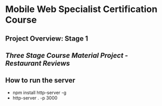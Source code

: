 # Mobile Web Specialist Certification Course

## Project Overview: Stage 1

## _Three Stage Course Material Project - Restaurant Reviews_

## How to run the server

* npm install http-server -g
* http-server . -p 3000
